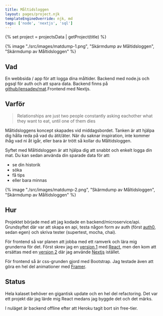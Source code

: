 ```yaml
---
title: Måltidsloggen
layout: pages/project.njk
templateEngineOverride: njk, md
tags: ['node', 'nextjs', 'sql']
---
```


{% set project = projectsData | getProject(title) %}

{% image "./src/images/matdump-1.png", "Skärmdump av Måltidsloggen",  "Skärmdump av Måltidsloggen" %}

## Vad

En webbsida / app för att logga dina måltider. Backend med node.js och pgsql för auth och att spara data. Backend finns på [github/jensadev/mat](https://github.com/jensadev/mat).Frontend med Nextjs.

## Varför

> Relationships are just two people constantly asking eachother what they want to eat, until one of them dies

Måltidsloggens koncept skapades vid middagsbordet. Tanken är att hjälpa dig hålla reda på vad du ätit/äter. När du saknar inspiration, inte kommer ihåg vad ni åt igår, eller bara är trött så kollar du Måltidsloggen. 

Syftet med Måltidsloggen är att hjälpa dig att snabbt och enkelt logga din mat.
Du kan sedan använda din sparade data för att:
* se din historik
* söka
* få tips
* eller bara minnas

{% image "./src/images/matdump-2.png", "Skärmdump av Måltidsloggen",  "Skärmdump av Måltidsloggen" %}
## Hur

Projektet började med att jag kodade en backend/microservice/api. Grundsyftet där var att skapa en api, testa någon form av auth (först [auth0](https://auth0.com/), sedan egen) och skriva tester (supertest, mocha, chai).

För frontend så var planen att jobba med ett ramverk och lära mig grunderna för det. Först skrev jag en [version 1](https://github.com/jensadev/mat-react) med  [React](https://reactjs.org/), men den kom att ersättas med en [version 2](https://github.com/jensadev/mat-nextjs) där jag använde [Nextjs](https://nextjs.org/) istället.

För frontend så är css-grunden gjord med Bootstrap. Jag testade även att göra en hel del animationer med [Framer](https://www.framer.com/motion/).

## Status

Hela kalaset behöver en gigantisk update och en hel del refactoring. Det var ett projekt där jag lärde mig React medans jag byggde det och det märks.

I nuläget är backend offline efter att Heroku tagit bort sin free-tier. 

